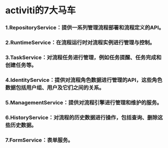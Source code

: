 # activiti的7大马车
 ### 1.RepositoryService：提供一系列管理流程部署和流程定义的API。
 ### 2.RuntimeService：在流程运行时对流程实例进行管理与控制。
 ### 3.TaskService：对流程任务进行管理，例如任务提醒、任务完成和创建任务等。
 ### 4.IdentityService：提供对流程角色数据进行管理的API，这些角色数据包括用户组、用户及它们之间的关系。
 ### 5.ManagementService：提供对流程引擎进行管理和维护的服务。
 ### 6.HistoryService：对流程的历史数据进行操作，包括查询、删除这些历史数据。
 ### 7.FormService：表单服务。